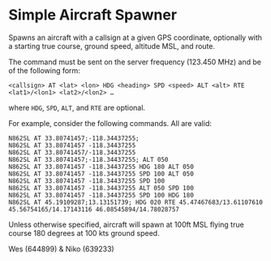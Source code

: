 # Simple Aircraft Spawner

Spawns an aircraft with a callsign at a given GPS coordinate, optionally with a starting true course, ground speed, altitude MSL, and route.  

The command must be sent on the server frequency (123.450 MHz) and be of the following form:
```
<callsign> AT <lat> <lon> HDG <heading> SPD <speed> ALT <alt> RTE <lat1>/<lon1> <lat2>/<lon2> …
```
where `HDG`, `SPD`, `ALT`, and `RTE` are optional.

For example, consider the following commands. All are valid:
```
N862SL AT 33.80741457;-118.34437255;
N862SL AT 33.80741457 -118.34437255
N862SL AT 33.80741457/-118.34437255
N862SL AT 33.80741457;-118.34437255; ALT 050
N862SL AT 33.80741457 -118.34437255 HDG 180 ALT 050
N862SL AT 33.80741457 -118.34437255 SPD 100 ALT 050
N862SL AT 33.80741457 -118.34437255 SPD 100
N862SL AT 33.80741457 -118.34437255 ALT 050 SPD 100
N862SL AT 33.80741457 -118.34437255 SPD 100 HDG 180
N862SL AT 45.19109287;13.13151739; HDG 020 RTE 45.47467683/13.61107610 45.56754165/14.17143116 46.08545894/14.78028757
```

Unless otherwise specified, aircraft will spawn at 100ft MSL flying true course 180 degrees at 100 kts ground speed.

Wes (644899) & Niko (639233)